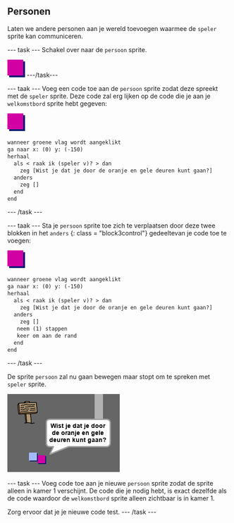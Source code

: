 ## Personen

Laten we andere personen aan je wereld toevoegen waarmee de `speler` sprite kan communiceren.

\--- task \--- Schakel over naar de `persoon` sprite.

![Person sprite](images/person.png) \---/task\---

\--- taak \--- Voeg een code toe aan de `persoon` sprite zodat deze spreekt met de `speler` sprite. Deze code zal erg lijken op de code die je aan je `welkomstbord` sprite hebt gegeven:

![person](images/person.png)

```blocks3
wanneer groene vlag wordt aangeklikt
ga naar x: (0) y: (-150)
herhaal 
  als < raak ik (speler v)? > dan 
    zeg [Wist je dat je door de oranje en gele deuren kunt gaan?]
  anders
    zeg []
  end
end
```

\--- /task \---

\--- taak \--- Sta je `persoon` sprite toe zich te verplaatsen door deze twee blokken in het `anders` {: class = "block3control"} gedeeltevan je code toe te voegen:

![person](images/person.png)

```blocks3
wanneer groene vlag wordt aangeklikt
ga naar x: (0) y: (-150)
herhaal 
  als < raak ik (speler v)? > dan 
    zeg [Wist je dat je door de oranje en gele deuren kunt gaan?]
  anders
    zeg []
   neem (1) stappen
   keer om aan de rand
  end
end

```

\--- /task \---

De sprite `persoon` zal nu gaan bewegen maar stopt om te spreken met `speler` sprite.

![screenshot](images/world-person-test.png)

\--- task \--- Voeg code toe aan je nieuwe `persoon` sprite zodat de sprite alleen in kamer 1 verschijnt. De code die je nodig hebt, is exact dezelfde als de code waardoor de `welkomstbord` sprite alleen zichtbaar is in kamer 1.

Zorg ervoor dat je je nieuwe code test. \--- /task \---
